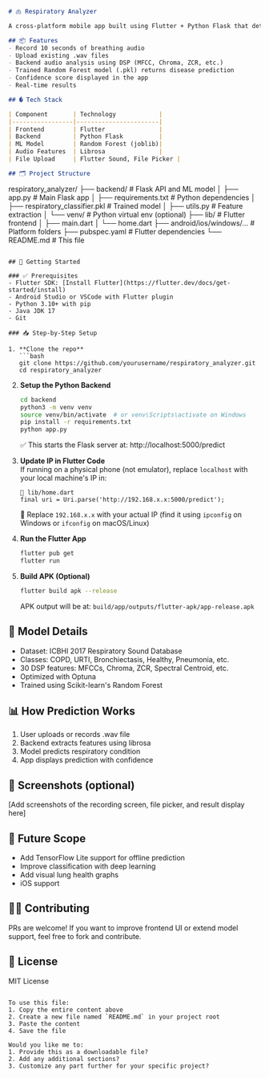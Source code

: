 

```markdown
# 🫁 Respiratory Analyzer

A cross-platform mobile app built using Flutter + Python Flask that detects respiratory diseases by analyzing breathing sounds using Digital Signal Processing (DSP) and Machine Learning.

## 📦 Features
- Record 10 seconds of breathing audio
- Upload existing .wav files
- Backend audio analysis using DSP (MFCC, Chroma, ZCR, etc.)
- Trained Random Forest model (.pkl) returns disease prediction
- Confidence score displayed in the app
- Real-time results

## � Tech Stack

| Component       | Technology            |
|-----------------|-----------------------|
| Frontend        | Flutter               |
| Backend         | Python Flask          |
| ML Model        | Random Forest (joblib)|
| Audio Features  | Librosa               |
| File Upload     | Flutter Sound, File Picker |

## 🗂️ Project Structure

```
respiratory_analyzer/
├── backend/                 # Flask API and ML model
│   ├── app.py               # Main Flask app
│   ├── requirements.txt     # Python dependencies
│   ├── respiratory_classifier.pkl  # Trained model
│   ├── utils.py             # Feature extraction
│   └── venv/                # Python virtual env (optional)
├── lib/                     # Flutter frontend
│   ├── main.dart
│   └── home.dart
├── android/ios/windows/...  # Platform folders
├── pubspec.yaml             # Flutter dependencies
└── README.md                # This file
```

## 🚀 Getting Started

### ✅ Prerequisites
- Flutter SDK: [Install Flutter](https://flutter.dev/docs/get-started/install)
- Android Studio or VSCode with Flutter plugin
- Python 3.10+ with pip
- Java JDK 17
- Git

### 📥 Step-by-Step Setup

1. **Clone the repo**
   ```bash
   git clone https://github.com/yourusername/respiratory_analyzer.git
   cd respiratory_analyzer
   ```

2. **Setup the Python Backend**
   ```bash
   cd backend
   python3 -m venv venv
   source venv/bin/activate  # or venv\Scripts\activate on Windows
   pip install -r requirements.txt
   python app.py
   ```
   ✅ This starts the Flask server at: http://localhost:5000/predict

3. **Update IP in Flutter Code**  
   If running on a physical phone (not emulator), replace `localhost` with your local machine's IP in:
   ```
   📁 lib/home.dart
   final uri = Uri.parse('http://192.168.x.x:5000/predict');
   ```
   🔁 Replace `192.168.x.x` with your actual IP (find it using `ipconfig` on Windows or `ifconfig` on macOS/Linux)

4. **Run the Flutter App**
   ```bash
   flutter pub get
   flutter run
   ```

5. **Build APK (Optional)**
   ```bash
   flutter build apk --release
   ```
   APK output will be at: `build/app/outputs/flutter-apk/app-release.apk`

## 🧪 Model Details
- Dataset: ICBHI 2017 Respiratory Sound Database
- Classes: COPD, URTI, Bronchiectasis, Healthy, Pneumonia, etc.
- 30 DSP features: MFCCs, Chroma, ZCR, Spectral Centroid, etc.
- Optimized with Optuna
- Trained using Scikit-learn's Random Forest

## 📊 How Prediction Works
1. User uploads or records .wav file
2. Backend extracts features using librosa
3. Model predicts respiratory condition
4. App displays prediction with confidence

## 📱 Screenshots (optional)
[Add screenshots of the recording screen, file picker, and result display here]

## 🔮 Future Scope
- Add TensorFlow Lite support for offline prediction
- Improve classification with deep learning
- Add visual lung health graphs
- iOS support

## 🧑‍💻 Contributing
PRs are welcome! If you want to improve frontend UI or extend model support, feel free to fork and contribute.

## 📜 License
MIT License
```

To use this file:
1. Copy the entire content above
2. Create a new file named `README.md` in your project root
3. Paste the content
4. Save the file

Would you like me to:
1. Provide this as a downloadable file?
2. Add any additional sections?
3. Customize any part further for your specific project?
